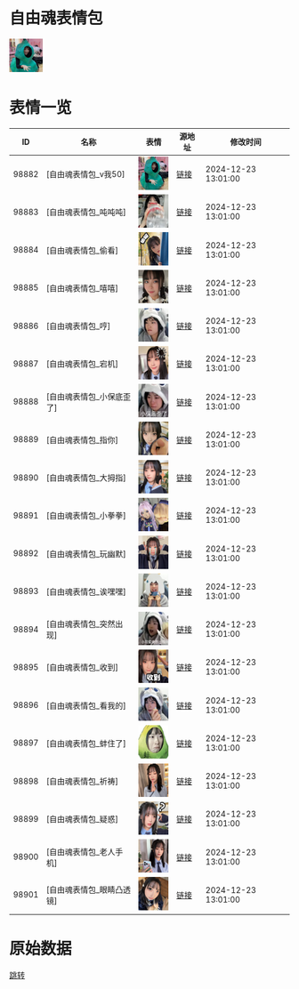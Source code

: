 # 自由魂表情包

<img src="./cover.jpg" height="60" alt="cover" />

# 表情一览

|ID|名称|表情|源地址|修改时间|
|----|----|----|----|----|
|98882|[自由魂表情包_v我50]|<img src="./pic/098882_%5B自由魂表情包_v我50%5D.png" height="60" alt="v我50"/>|[链接](https://i0.hdslb.com/bfs/garb/a461ff1c79adec56ae4ee400e0d2ae83dd8e24bb.png)|2024-12-23 13:01:00|
|98883|[自由魂表情包_吨吨吨]|<img src="./pic/098883_%5B自由魂表情包_吨吨吨%5D.png" height="60" alt="吨吨吨"/>|[链接](https://i0.hdslb.com/bfs/garb/68f3661877cb996ab088260c09fc219d1895aef0.png)|2024-12-23 13:01:00|
|98884|[自由魂表情包_偷看]|<img src="./pic/098884_%5B自由魂表情包_偷看%5D.png" height="60" alt="偷看"/>|[链接](https://i0.hdslb.com/bfs/garb/11a57b77a849d6dd28b407836780622a573f5595.png)|2024-12-23 13:01:00|
|98885|[自由魂表情包_嘻嘻]|<img src="./pic/098885_%5B自由魂表情包_嘻嘻%5D.png" height="60" alt="嘻嘻"/>|[链接](https://i0.hdslb.com/bfs/garb/dc7c7bb5479dad250d5936479de807bf073ab100.png)|2024-12-23 13:01:00|
|98886|[自由魂表情包_哼]|<img src="./pic/098886_%5B自由魂表情包_哼%5D.png" height="60" alt="哼"/>|[链接](https://i0.hdslb.com/bfs/garb/77941eefa0668f3b01346ff963135f8977829c90.png)|2024-12-23 13:01:00|
|98887|[自由魂表情包_宕机]|<img src="./pic/098887_%5B自由魂表情包_宕机%5D.png" height="60" alt="宕机"/>|[链接](https://i0.hdslb.com/bfs/garb/884f9219cd5f77b229c29653a1c24e71677fff8f.png)|2024-12-23 13:01:00|
|98888|[自由魂表情包_小保底歪了]|<img src="./pic/098888_%5B自由魂表情包_小保底歪了%5D.png" height="60" alt="小保底歪了"/>|[链接](https://i0.hdslb.com/bfs/garb/d182bdd0959ec9390c8e7930e559fed4a6e62111.png)|2024-12-23 13:01:00|
|98889|[自由魂表情包_指你]|<img src="./pic/098889_%5B自由魂表情包_指你%5D.png" height="60" alt="指你"/>|[链接](https://i0.hdslb.com/bfs/garb/4b46bdeddea5026d47a6c4b772d5a7cfcb17ce6c.png)|2024-12-23 13:01:00|
|98890|[自由魂表情包_大拇指]|<img src="./pic/098890_%5B自由魂表情包_大拇指%5D.png" height="60" alt="大拇指"/>|[链接](https://i0.hdslb.com/bfs/garb/f70de420cbfc22a60466f236d57f300521695fee.png)|2024-12-23 13:01:00|
|98891|[自由魂表情包_小拳拳]|<img src="./pic/098891_%5B自由魂表情包_小拳拳%5D.png" height="60" alt="小拳拳"/>|[链接](https://i0.hdslb.com/bfs/garb/83f23ccaf6d49d6e3ede80461423bc5b5d2d61d2.png)|2024-12-23 13:01:00|
|98892|[自由魂表情包_玩幽默]|<img src="./pic/098892_%5B自由魂表情包_玩幽默%5D.png" height="60" alt="玩幽默"/>|[链接](https://i0.hdslb.com/bfs/garb/3ec9f749a6f9cfdea9ed8978d120bfc9df7fc9c6.png)|2024-12-23 13:01:00|
|98893|[自由魂表情包_诶嘿嘿]|<img src="./pic/098893_%5B自由魂表情包_诶嘿嘿%5D.png" height="60" alt="诶嘿嘿"/>|[链接](https://i0.hdslb.com/bfs/garb/d1b11d18f8569a94c114c19243bc8670e0417403.png)|2024-12-23 13:01:00|
|98894|[自由魂表情包_突然出现]|<img src="./pic/098894_%5B自由魂表情包_突然出现%5D.png" height="60" alt="突然出现"/>|[链接](https://i0.hdslb.com/bfs/garb/5ad339c8d7c6bbecdeaee5c95db1b7f92fc5f5aa.png)|2024-12-23 13:01:00|
|98895|[自由魂表情包_收到]|<img src="./pic/098895_%5B自由魂表情包_收到%5D.png" height="60" alt="收到"/>|[链接](https://i0.hdslb.com/bfs/garb/68acd24da57df4dca4d3c2b947320f008e7fc482.png)|2024-12-23 13:01:00|
|98896|[自由魂表情包_看我的]|<img src="./pic/098896_%5B自由魂表情包_看我的%5D.png" height="60" alt="看我的"/>|[链接](https://i0.hdslb.com/bfs/garb/e84854f6ae6c5f75d293c4da5290822c37eaab22.png)|2024-12-23 13:01:00|
|98897|[自由魂表情包_蚌住了]|<img src="./pic/098897_%5B自由魂表情包_蚌住了%5D.png" height="60" alt="蚌住了"/>|[链接](https://i0.hdslb.com/bfs/garb/71a188310bb33162da0bec26277e4c9f67772cab.png)|2024-12-23 13:01:00|
|98898|[自由魂表情包_祈祷]|<img src="./pic/098898_%5B自由魂表情包_祈祷%5D.png" height="60" alt="祈祷"/>|[链接](https://i0.hdslb.com/bfs/garb/98576a18981a6179fdf6f56e7a98dc552380303d.png)|2024-12-23 13:01:00|
|98899|[自由魂表情包_疑惑]|<img src="./pic/098899_%5B自由魂表情包_疑惑%5D.png" height="60" alt="疑惑"/>|[链接](https://i0.hdslb.com/bfs/garb/3b357e6a0372ae3ee4f0b0ce82f982727f55237b.png)|2024-12-23 13:01:00|
|98900|[自由魂表情包_老人手机]|<img src="./pic/098900_%5B自由魂表情包_老人手机%5D.png" height="60" alt="老人手机"/>|[链接](https://i0.hdslb.com/bfs/garb/b35973c1fed142af7667cc32536a296b23950ddc.png)|2024-12-23 13:01:00|
|98901|[自由魂表情包_眼睛凸透镜]|<img src="./pic/098901_%5B自由魂表情包_眼睛凸透镜%5D.png" height="60" alt="眼睛凸透镜"/>|[链接](https://i0.hdslb.com/bfs/garb/3b753b61c7e3167b6a91ce6f2a014ef4cee8e3f7.png)|2024-12-23 13:01:00|

# 原始数据

[跳转](./raw.json)

